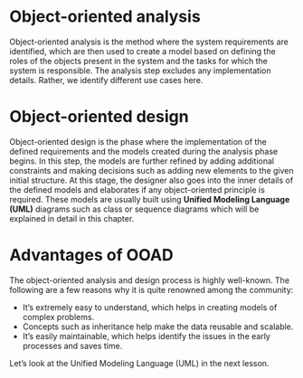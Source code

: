 # Object-oriented analysis #

Object-oriented analysis is the method where the system requirements are identified, which are then used to create a
model based on defining the roles of the objects present in the system and the tasks for which the system is
responsible. The analysis step excludes any implementation details. Rather, we identify different use cases here.

# Object-oriented design #

Object-oriented design is the phase where the implementation of the defined requirements and the models created during
the analysis phase begins. In this step, the models are further refined by adding additional constraints and making
decisions such as adding new elements to the given initial structure. At this stage, the designer also goes into the
inner details of the defined models and elaborates if any object-oriented principle is required. These models are
usually built using **Unified Modeling Language (UML)** diagrams such as class or sequence diagrams which will be
explained in detail in this chapter.

# Advantages of OOAD #

The object-oriented analysis and design process is highly well-known. The following are a few reasons why it is quite
renowned among the community:

- It’s extremely easy to understand, which helps in creating models of complex problems.
- Concepts such as inheritance help make the data reusable and scalable.
- It’s easily maintainable, which helps identify the issues in the early processes and saves time.

Let’s look at the Unified Modeling Language (UML) in the next lesson.
